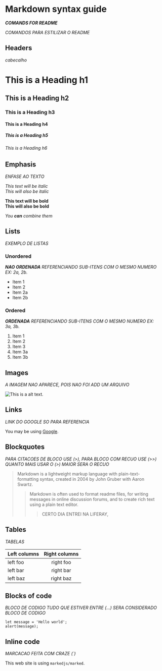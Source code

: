 # Markdown syntax guide

***COMANDS FOR README***

*COMANDOS PARA ESTILIZAR O README*


## Headers

*cabecalho*

# This is a Heading h1
## This is a Heading h2 
### This is a Heading h3
#### This is a Heading h4 
##### This is a Heading h5 
###### This is a Heading h6

## Emphasis
*ENFASE AO TEXTO*

*This text will be italic*  
_This will also be italic_

**This text will be bold**  
__This will also be bold__

_You **can** combine them_

## Lists
*EXEMPLO DE LISTAS*

### Unordered
***NAO ORDENADA***
*REFERENCIANDO SUB-ITENS COM O MESMO NUMERO EX: 2a, 2b.*

* Item 1
* Item 2
* Item 2a
* Item 2b

### Ordered
***ORDENADA***
*REFERENCIANDO SUB-ITENS COM O MESMO NUMERO EX: 3a, 3b.*

1. Item 1
1. Item 2
1. Item 3
  1. Item 3a
  1. Item 3b

## Images
*A IMAGEM NAO APARECE, POIS NAO FOI ADD UM ARQUIVO*

![This is a alt text.](/image/sample.png "This is a sample image.")

## Links
*LINK DO GOOGLE SO PARA REFERENCIA*

You may be using [Google](https://www.google.com/).

## Blockquotes
*PARA CITACOES DE BLOCO USE (>), PARA BLOCO COM RECUO USE (>>) QUANTO MAIS USAR O (>) MAIOR SERA O RECUO*

> Markdown is a lightweight markup language with plain-text-formatting syntax, created in 2004 by John Gruber with Aaron Swartz.
>
>> Markdown is often used to format readme files, for writing messages in online discussion forums, and to create rich text using a plain text editor.
>>> CERTO DIA ENTREI NA LIFERAY, 

## Tables
*TABELAS*

| Left columns  | Right columns |
| ------------- |:-------------:|
| left foo      | right foo     |
| left bar      | right bar     |
| left baz      | right baz     |

## Blocks of code
*BLOCO DE CODIGO TUDO QUE ESTIVER ENTRE (...) SERA CONSIDERADO BLOCO DE CODIGO*

```
let message = 'Hello world';
alert(message);
```

## Inline code
*MARCACAO FEITA COM CRAZE (`)*

This web site is using `markedjs/marked`.
